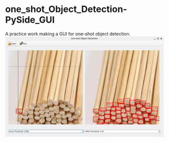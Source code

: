 # one_shot_Object_Detection-PySide_GUI
A practice work making a GUI for one-shot object detection.
![Image text](./QT_ui.png)
